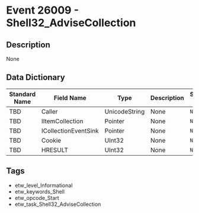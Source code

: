 # Event 26009 - Shell32_AdviseCollection

## Description
None

## Data Dictionary
|Standard Name|Field Name|Type|Description|Sample Value|
|---|---|---|---|---|
|TBD|Caller|UnicodeString|None|`None`|
|TBD|IItemCollection|Pointer|None|`None`|
|TBD|ICollectionEventSink|Pointer|None|`None`|
|TBD|Cookie|UInt32|None|`None`|
|TBD|HRESULT|UInt32|None|`None`|

## Tags
* etw_level_Informational
* etw_keywords_Shell
* etw_opcode_Start
* etw_task_Shell32_AdviseCollection